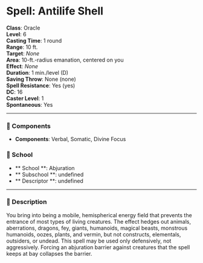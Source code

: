
# Spell: Antilife Shell
**Class**: Oracle  
**Level**: 6  
**Casting Time**: 1 round  
**Range**: 10 ft.  
**Target**: _None_  
**Area**: 10-ft.-radius emanation, centered on you  
**Effect**: _None_  
**Duration**: 1 min./level (D)  
**Saving Throw**: None (none)  
**Spell Resistance**: Yes (yes)  
**DC**: 16  
**Caster Level**: 1  
**Spontaneous**: Yes

---

### 🔮 Components
- **Components**: Verbal, Somatic, Divine Focus

### 🏫 School
- ** School **: Abjuration
- ** Subschool **: undefined
- ** Descriptor **: undefined
---

### 📜 Description
You bring into being a mobile, hemispherical energy field that prevents the entrance of most types of living creatures. The effect hedges out animals, aberrations, dragons, fey, giants, humanoids, magical beasts, monstrous humanoids, oozes, plants, and vermin, but not constructs, elementals, outsiders, or undead. This spell may be used only defensively, not aggressively. Forcing an abjuration barrier against creatures that the spell keeps at bay collapses the barrier.
